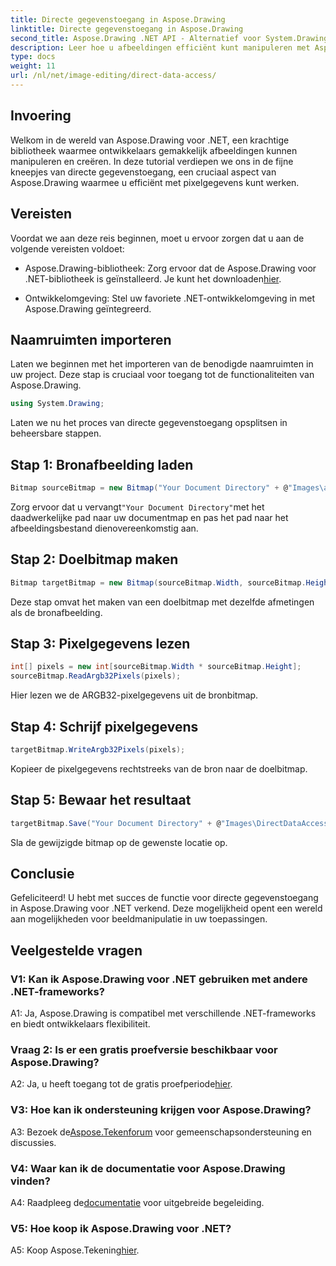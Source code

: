 ```yaml
---
title: Directe gegevenstoegang in Aspose.Drawing
linktitle: Directe gegevenstoegang in Aspose.Drawing
second_title: Aspose.Drawing .NET API - Alternatief voor System.Drawing.Common
description: Leer hoe u afbeeldingen efficiënt kunt manipuleren met Aspose.Drawing voor .NET. Duik in directe gegevenstoegang met onze stapsgewijze handleiding.
type: docs
weight: 11
url: /nl/net/image-editing/direct-data-access/
---
```

## Invoering

Welkom in de wereld van Aspose.Drawing voor .NET, een krachtige bibliotheek waarmee ontwikkelaars gemakkelijk afbeeldingen kunnen manipuleren en creëren. In deze tutorial verdiepen we ons in de fijne kneepjes van directe gegevenstoegang, een cruciaal aspect van Aspose.Drawing waarmee u efficiënt met pixelgegevens kunt werken.

## Vereisten

Voordat we aan deze reis beginnen, moet u ervoor zorgen dat u aan de volgende vereisten voldoet:

-  Aspose.Drawing-bibliotheek: Zorg ervoor dat de Aspose.Drawing voor .NET-bibliotheek is geïnstalleerd. Je kunt het downloaden[hier](https://releases.aspose.com/drawing/net/).

- Ontwikkelomgeving: Stel uw favoriete .NET-ontwikkelomgeving in met Aspose.Drawing geïntegreerd.

## Naamruimten importeren

Laten we beginnen met het importeren van de benodigde naamruimten in uw project. Deze stap is cruciaal voor toegang tot de functionaliteiten van Aspose.Drawing.

```csharp
using System.Drawing;
```

Laten we nu het proces van directe gegevenstoegang opsplitsen in beheersbare stappen.

## Stap 1: Bronafbeelding laden

```csharp
Bitmap sourceBitmap = new Bitmap("Your Document Directory" + @"Images\aspose_logo.png");
```

 Zorg ervoor dat u vervangt`"Your Document Directory"`met het daadwerkelijke pad naar uw documentmap en pas het pad naar het afbeeldingsbestand dienovereenkomstig aan.

## Stap 2: Doelbitmap maken

```csharp
Bitmap targetBitmap = new Bitmap(sourceBitmap.Width, sourceBitmap.Height, System.Drawing.Imaging.PixelFormat.Format32bppPArgb);
```

Deze stap omvat het maken van een doelbitmap met dezelfde afmetingen als de bronafbeelding.

## Stap 3: Pixelgegevens lezen

```csharp
int[] pixels = new int[sourceBitmap.Width * sourceBitmap.Height];
sourceBitmap.ReadArgb32Pixels(pixels);
```

Hier lezen we de ARGB32-pixelgegevens uit de bronbitmap.

## Stap 4: Schrijf pixelgegevens

```csharp
targetBitmap.WriteArgb32Pixels(pixels);
```

Kopieer de pixelgegevens rechtstreeks van de bron naar de doelbitmap.

## Stap 5: Bewaar het resultaat

```csharp
targetBitmap.Save("Your Document Directory" + @"Images\DirectDataAccess_out.png");
```

Sla de gewijzigde bitmap op de gewenste locatie op.

## Conclusie

Gefeliciteerd! U hebt met succes de functie voor directe gegevenstoegang in Aspose.Drawing voor .NET verkend. Deze mogelijkheid opent een wereld aan mogelijkheden voor beeldmanipulatie in uw toepassingen.

## Veelgestelde vragen

### V1: Kan ik Aspose.Drawing voor .NET gebruiken met andere .NET-frameworks?

A1: Ja, Aspose.Drawing is compatibel met verschillende .NET-frameworks en biedt ontwikkelaars flexibiliteit.

### Vraag 2: Is er een gratis proefversie beschikbaar voor Aspose.Drawing?

 A2: Ja, u heeft toegang tot de gratis proefperiode[hier](https://releases.aspose.com/).

### V3: Hoe kan ik ondersteuning krijgen voor Aspose.Drawing?

 A3: Bezoek de[Aspose.Tekenforum](https://forum.aspose.com/c/diagram/17) voor gemeenschapsondersteuning en discussies.

### V4: Waar kan ik de documentatie voor Aspose.Drawing vinden?

A4: Raadpleeg de[documentatie](https://reference.aspose.com/drawing/net/) voor uitgebreide begeleiding.

### V5: Hoe koop ik Aspose.Drawing voor .NET?

 A5: Koop Aspose.Tekening[hier](https://purchase.aspose.com/buy).